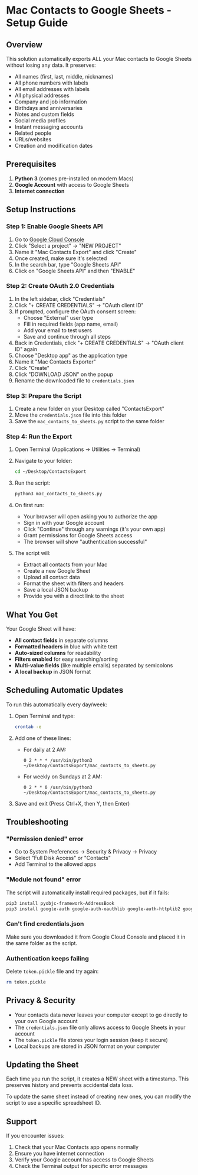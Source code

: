 # Mac Contacts to Google Sheets - Setup Guide

## Overview
This solution automatically exports ALL your Mac contacts to Google Sheets without losing any data. It preserves:
- All names (first, last, middle, nicknames)
- All phone numbers with labels
- All email addresses with labels  
- All physical addresses
- Company and job information
- Birthdays and anniversaries
- Notes and custom fields
- Social media profiles
- Instant messaging accounts
- Related people
- URLs/websites
- Creation and modification dates

## Prerequisites

1. **Python 3** (comes pre-installed on modern Macs)
2. **Google Account** with access to Google Sheets
3. **Internet connection**

## Setup Instructions

### Step 1: Enable Google Sheets API

1. Go to [Google Cloud Console](https://console.cloud.google.com/)
2. Click "Select a project" → "NEW PROJECT"
3. Name it "Mac Contacts Export" and click "Create"
4. Once created, make sure it's selected
5. In the search bar, type "Google Sheets API"
6. Click on "Google Sheets API" and then "ENABLE"

### Step 2: Create OAuth 2.0 Credentials

1. In the left sidebar, click "Credentials"
2. Click "+ CREATE CREDENTIALS" → "OAuth client ID"
3. If prompted, configure the OAuth consent screen:
   - Choose "External" user type
   - Fill in required fields (app name, email)
   - Add your email to test users
   - Save and continue through all steps
4. Back in Credentials, click "+ CREATE CREDENTIALS" → "OAuth client ID" again
5. Choose "Desktop app" as the application type
6. Name it "Mac Contacts Exporter"
7. Click "Create"
8. Click "DOWNLOAD JSON" on the popup
9. Rename the downloaded file to `credentials.json`

### Step 3: Prepare the Script

1. Create a new folder on your Desktop called "ContactsExport"
2. Move the `credentials.json` file into this folder
3. Save the `mac_contacts_to_sheets.py` script to the same folder

### Step 4: Run the Export

1. Open Terminal (Applications → Utilities → Terminal)
2. Navigate to your folder:
   ```bash
   cd ~/Desktop/ContactsExport
   ```

3. Run the script:
   ```bash
   python3 mac_contacts_to_sheets.py
   ```

4. On first run:
   - Your browser will open asking you to authorize the app
   - Sign in with your Google account
   - Click "Continue" through any warnings (it's your own app)
   - Grant permissions for Google Sheets access
   - The browser will show "authentication successful"

5. The script will:
   - Extract all contacts from your Mac
   - Create a new Google Sheet
   - Upload all contact data
   - Format the sheet with filters and headers
   - Save a local JSON backup
   - Provide you with a direct link to the sheet

## What You Get

Your Google Sheet will have:
- **All contact fields** in separate columns
- **Formatted headers** in blue with white text
- **Auto-sized columns** for readability
- **Filters enabled** for easy searching/sorting
- **Multi-value fields** (like multiple emails) separated by semicolons
- **A local backup** in JSON format

## Scheduling Automatic Updates

To run this automatically every day/week:

1. Open Terminal and type:
   ```bash
   crontab -e
   ```

2. Add one of these lines:
   - For daily at 2 AM:
     ```
     0 2 * * * /usr/bin/python3 ~/Desktop/ContactsExport/mac_contacts_to_sheets.py
     ```
   - For weekly on Sundays at 2 AM:
     ```
     0 2 * * 0 /usr/bin/python3 ~/Desktop/ContactsExport/mac_contacts_to_sheets.py
     ```

3. Save and exit (Press Ctrl+X, then Y, then Enter)

## Troubleshooting

### "Permission denied" error
- Go to System Preferences → Security & Privacy → Privacy
- Select "Full Disk Access" or "Contacts"
- Add Terminal to the allowed apps

### "Module not found" error
The script will automatically install required packages, but if it fails:
```bash
pip3 install pyobjc-framework-AddressBook
pip3 install google-auth google-auth-oauthlib google-auth-httplib2 google-api-python-client
```

### Can't find credentials.json
Make sure you downloaded it from Google Cloud Console and placed it in the same folder as the script.

### Authentication keeps failing
Delete `token.pickle` file and try again:
```bash
rm token.pickle
```

## Privacy & Security

- Your contacts data never leaves your computer except to go directly to your own Google account
- The `credentials.json` file only allows access to Google Sheets in your account
- The `token.pickle` file stores your login session (keep it secure)
- Local backups are stored in JSON format on your computer

## Updating the Sheet

Each time you run the script, it creates a NEW sheet with a timestamp. This preserves history and prevents accidental data loss.

To update the same sheet instead of creating new ones, you can modify the script to use a specific spreadsheet ID.

## Support

If you encounter issues:
1. Check that your Mac Contacts app opens normally
2. Ensure you have internet connection
3. Verify your Google account has access to Google Sheets
4. Check the Terminal output for specific error messages
